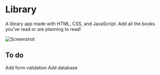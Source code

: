 # Library

A library app made with HTML, CSS, and JavaScript. Add all the books you've read or are planning to read!

![Screenshot](assets/imgs/webpage-screenshot.png)

## To do

Add form validation
Add database
